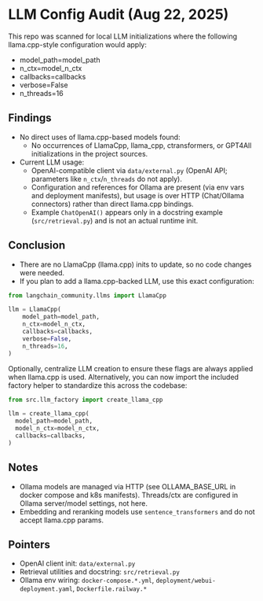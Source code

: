 # LLM Config Audit (Aug 22, 2025)

This repo was scanned for local LLM initializations where the following llama.cpp-style configuration would apply:

- model_path=model_path
- n_ctx=model_n_ctx
- callbacks=callbacks
- verbose=False
- n_threads=16

## Findings

- No direct uses of llama.cpp-based models found:
  - No occurrences of LlamaCpp, llama_cpp, ctransformers, or GPT4All initializations in the project sources.
- Current LLM usage:
  - OpenAI-compatible client via `data/external.py` (OpenAI API; parameters like `n_ctx`/`n_threads` do not apply).
  - Configuration and references for Ollama are present (via env vars and deployment manifests), but usage is over HTTP (Chat/Ollama connectors) rather than direct llama.cpp bindings.
  - Example `ChatOpenAI()` appears only in a docstring example (`src/retrieval.py`) and is not an actual runtime init.

## Conclusion

- There are no LlamaCpp (llama.cpp) inits to update, so no code changes were needed.
- If you plan to add a llama.cpp-backed LLM, use this exact configuration:

```python
from langchain_community.llms import LlamaCpp

llm = LlamaCpp(
    model_path=model_path,
    n_ctx=model_n_ctx,
    callbacks=callbacks,
    verbose=False,
    n_threads=16,
)
```

Optionally, centralize LLM creation to ensure these flags are always applied when llama.cpp is used.
Alternatively, you can now import the included factory helper to standardize this across the codebase:

```python
from src.llm_factory import create_llama_cpp

llm = create_llama_cpp(
  model_path=model_path,
  model_n_ctx=model_n_ctx,
  callbacks=callbacks,
)
```

## Notes

- Ollama models are managed via HTTP (see OLLAMA_BASE_URL in docker compose and k8s manifests). Threads/ctx are configured in Ollama server/model settings, not here.
- Embedding and reranking models use `sentence_transformers` and do not accept llama.cpp params.

## Pointers

- OpenAI client init: `data/external.py`
- Retrieval utilities and docstring: `src/retrieval.py`
- Ollama env wiring: `docker-compose.*.yml`, `deployment/webui-deployment.yaml`, `Dockerfile.railway.*`
